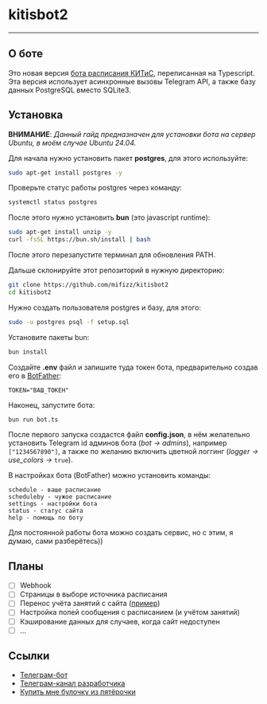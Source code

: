 # kitisbot2
---

## О боте
Это новая версия [бота расписания КИТиС](https://github.com/mifizz/kitis_schedule_bot), переписанная на Typescript. Эта версия использует асинхронные вызовы Telegram API, а также базу данных PostgreSQL вместо SQLite3.

## Установка
**ВНИМАНИЕ**: *Данный гайд предназначен для установки бота на сервер Ubuntu, в моём случае Ubuntu 24.04.*

Для начала нужно установить пакет **postgres**, для этого используйте:
```bash
sudo apt-get install postgres -y
```
Проверьте статус работы postgres через команду:
```bash
systemctl status postgres
```

После этого нужно установить **bun** (это javascript runtime):
```bash
sudo apt-get install unzip -y
curl -fsSL https://bun.sh/install | bash
```
После этого перезапустите терминал для обновления PATH.

Дальше склонируйте этот репозиторий в нужную директорию:
```bash
git clone https://github.com/mifizz/kitisbot2
cd kitisbot2
```

Нужно создать пользователя postgres и базу, для этого:
```bash
sudo -u postgres psql -f setup.sql
```

Установите пакеты bun:
```bash
bun install
```

Создайте **.env** файл и запишите туда токен бота, предварительно создав его в [BotFather](https://t.me/BotFather):
```.env
TOKEN="ВАШ_ТОКЕН"
```

Наконец, запустите бота:
```bash
bun run bot.ts
```

После первого запуска создастся файл **config.json**, в нём желательно установить Telegram id админов бота (*bot -> admins*), например `["1234567890"]`, а также по желанию включить цветной логгинг (*logger -> use_colors ->* `true`).

В настройках бота (BotFather) можно установить команды:
```
schedule - ваше расписание
scheduleby - чужое расписание
settings - настройки бота
status - статус сайта
help - помощь по боту
```

Для постоянной работы бота можно создать сервис, но с этим, я думаю, сами разберётесь))

## Планы
- [ ] Webhook
- [ ] Страницы в выборе источника расписания
- [ ] Перенос учёта занятий с сайта ([пример](https://mifizz.pw/kitis/testdump/vg102.htm))
- [ ] Настройка полей сообщения с расписанием (и учётом занятий)
- [ ] Кэширование данных для случаев, когда сайт недоступен
- [ ] ...

## Ссылки
- [Телеграм-бот](https://t.me/kitis_schedule_bot)
- [Телеграм-канал разработчика](https://t.me/devmifizz)
- [Купить мне булочку из пятёрочки](https://www.tbank.ru/cf/4DS1RXcj8vn)